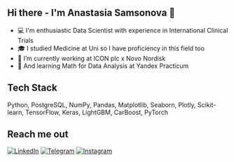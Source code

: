 ## Hi there - I'm Anastasia Samsonova 👋

- 💻 I'm enthusiastic Data Scientist with experience in International Clinical Trials
- 🎓 I studied Medicine at Uni so I have proficiency in this field too 
- 🔭 I’m currently working at ICON plc x Novo Nordisk
- 🌱 And learning Math for Data Analysis at Yandex Practicum

## Tech Stack

Python, PostgreSQL, NumPy, Pandas, Matplotlib, Seaborn, Plotly, Scikit-learn, TensorFlow, Keras, LightGBM, CarBoost, PyTorch

## Reach me out


[![LinkedIn](https://img.icons8.com/?size=100&id=XJotpm3EaZXV&format=png&color=000000)](https://www.linkedin.com/in/anastasia-samsonova-404740216/)
[![Telegram](https://img.icons8.com/?size=100&id=103888&format=png&color=000000)](https://t.me/ana67s)
[![Instagram](https://img.icons8.com/?size=100&id=J6CpXwXjvIhl&format=png&color=000000)](https://www.instagram.com/anastasia.sam_/)
